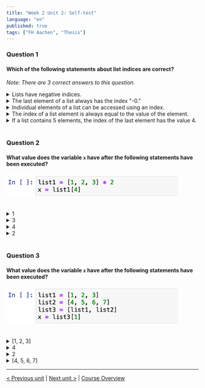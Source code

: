 ```yaml
---
title: "Week 2 Unit 2: Self-test"
language: "en"
published: true
tags: ["FH Aachen", "Thesis"]
---
```


### Question 1

#### Which of the following statements about list indices are correct?

*Note: There are 3 correct answers to this question.*

<details>
	<summary>Lists have negative indices.</summary>
	✅
</details>


<details>
	<summary>The last element of a list always has the index "-0."</summary>
	❌
</details>


<details>
	<summary>Individual elements of a list can be accessed using an index.</summary>
	✅
</details>


<details>
	<summary>The index of a list element is always equal to the value of the element.</summary>
	❌
</details>


<details>
	<summary>If a list contains 5 elements, the index of the last element has the value 4.</summary>
	✅
</details>

<br>

### Question 2

#### What value does the variable ```x``` have after the following statements have been executed?

<img src=imgs/week2_unit2_f2.png width="450"><br><br>

<details>
	<summary>1</summary>
	❌
</details>


<details>
	<summary>3</summary>
	❌
</details>


<details>
	<summary>4</summary>
	❌
</details>


<details>
	<summary>2</summary>
	✅
</details>




<br>

### Question 3

#### What value does the variable ```x``` have after the following statements have been executed?

<img src=imgs/week2_unit2_f3.png width="450"><br><br>

<details>
	<summary>[1, 2, 3]</summary>
	❌
</details>


<details>
	<summary>4</summary>
	❌
</details>


<details>
	<summary>2</summary>
	❌
</details>


<details>
	<summary>[4, 5, 6, 7]</summary>
	✅
</details>

---

[< Previous unit](/teaching/python-mooc/week2_unit2_using_index) | [Next unit >](/teaching/python-mooc/week2_unit2_exercise) |
[Course Overview](/teaching/python-mooc)